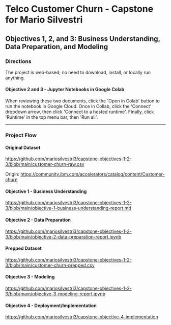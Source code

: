 # Telco Customer Churn - Capstone for Mario Silvestri

## Objectives 1, 2, and 3: Business Understanding, Data Preparation, and Modeling

### Directions

The project is web-based; no need to download, install, or locally run anything.

#### Objective 2 and 3 - Jupyter Notebooks in Google Colab

When reviewing these two documents, click the 'Open in Colab' button to run the notebook in Google Cloud. Once in Collab, click the 'Connect' dropdown arrow, then click 'Connect to a hosted runtime'. Finally, click 'Runtime' in the top menu bar, then 'Run all'.

---

### Project Flow

#### Original Dataset

https://github.com/mariosilvestri3/capstone-objectives-1-2-3/blob/main/customer-churn-raw.csv

Origin: https://community.ibm.com/accelerators/catalog/content/Customer-churn

#### Objective 1 - Business Understanding

https://github.com/mariosilvestri3/capstone-objectives-1-2-3/blob/main/objective-1-business-understanding-report.md

#### Objective 2 - Data Preparation

https://github.com/mariosilvestri3/capstone-objectives-1-2-3/blob/main/objective-2-data-preparation-report.ipynb

#### Prepped Dataset

https://github.com/mariosilvestri3/capstone-objectives-1-2-3/blob/main/customer-churn-prepped.csv

#### Objective 3 - Modeling

https://github.com/mariosilvestri3/capstone-objectives-1-2-3/blob/main/objective-3-modeling-report.ipynb

#### Objective 4 - Deployment/Implementation

https://github.com/mariosilvestri3/capstone-objective-4-implementation
